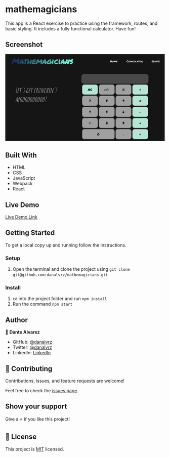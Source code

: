 # mathemagicians

This app is a React exercise to practice using the framework, routes, and basic styling. It includes a fully functional calculator. Have fun!

## Screenshot

![screenshot](./src/screenshot.png)


## Built With

- HTML 
- CSS 
- JavaScript
- Webpack 
- React

## Live Demo

[Live Demo Link](https://danalvrz.github.io/mathemagicians/)



## Getting Started

To get a local copy up and running follow the instructions.


### Setup

1. Open the terminal and clone the project using `git clone git@github.com:danalvrz/mathemagicians.git`

### Install

1. `cd` into the project folder and run `npm install`
2. Run the command `npm start`



## Author

👤 **Dante Alvarez**

- GitHub: [@danalvrz](https://github.com/danalvrz)
- Twitter: [@danalvrz](https://twitter.com/danalvrz)
- LinkedIn: [LinkedIn](https://www.linkedin.com/in/dante-álvarez-85098a222/)

## 🤝 Contributing

Contributions, issues, and feature requests are welcome!

Feel free to check the [issues page](../../issues/).

## Show your support

Give a ⭐️ if you like this project!


## 📝 License

This project is [MIT](./MIT.md) licensed.
